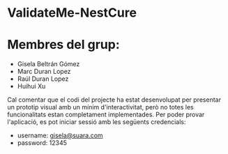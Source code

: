 # ValidateMe-NestCure

# Membres del grup:
- Gisela Beltrán Gómez
- Marc Duran Lopez
- Raúl Duran Lopez
- Huihui Xu

Cal comentar que el codi del projecte ha estat desenvolupat per presentar un prototip visual amb un mínim d'interactivitat, però no totes les funcionalitats estan completament implementades.
Per poder provar l'aplicació, es pot iniciar sessió amb les següents credencials:
- username: gisela@suara.com
- password: 12345
